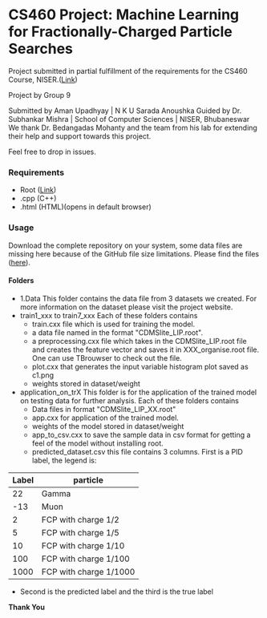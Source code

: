 # CS460 Project: Machine Learning for Fractionally-Charged Particle Searches

Project submitted in partial fulfillment of the requirements for the CS460 Course, NISER.([Link](http://www.niser.ac.in/~smishra/teach/cs460/project20/group9/))

Project by Group 9

Submitted by Aman Upadhyay | N K U Sarada Anoushka
Guided by Dr. Subhankar Mishra | School of Computer Sciences | NISER, Bhubaneswar
We thank Dr. Bedangadas Mohanty and the team from his lab for extending their help and support towards this project.

Feel free to drop in issues.

### Requirements
- Root ([Link](https://root.cern.ch/))
- .cpp (C++)
- .html (HTML)(opens in default browser)


### Usage
Download the complete repository on your system, some data files are missing here because of the GitHub file size limitations. Please find the files ([here](https://drive.google.com/drive/folders/1Ct1OufrJWz0Fs2-kToG3khRpST4_-32S?usp=sharing)).

#### Folders
- 1.Data
    This folder contains the data file from 3 datasets we created. For more information on the dataset please visit the project website.
- train1_xxx to train7_xxx
    Each of these folders contains 
  - train.cxx file which is used for training the model. 
  - a data file named in the format "CDMSlite_LIP.root".
  - a preprocessing.cxx file which takes in the CDMSlite_LIP.root file and creates the feature vector and saves it in XXX_organise.root file. One can use TBrouwser to check out the file.
  - plot.cxx that generates the input variable histogram plot saved as c1.png
  - weights stored in dataset/weight
- application_on_trX 
  This folder is for the application of the trained model on testing data for further analysis. Each of these folders contains 
  - Data files in format "CDMSlite_LIP_XX.root"
  - app.cxx for application of the trained model.
  - weights of the model stored in dataset/weight
  - app_to_csv.cxx to save the sample data in csv format for getting a feel of the model without installing root.
  - predicted_dataset.csv this file contains 3 columns. First is a PID label, the legend is: 
  
Label | particle
--- | --- 
22 | Gamma
-13 | Muon
2| FCP with charge 1/2
5 | FCP with charge 1/5
10 | FCP with charge 1/10
100 | FCP with charge 1/100
1000 | FCP with charge 1/1000

  - Second is the predicted label and the third is the true label 
  
**Thank You**
